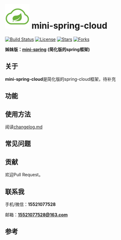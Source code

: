 # <img src="assets/spring-cloud.png" width="80" height="80"> mini-spring-cloud
[![Build Status](https://img.shields.io/badge/build-passing-brightgreen)](https://github.com/DerekYRC/mini-spring-cloud)
[![License](https://img.shields.io/badge/license-Apache%202-4EB1BA.svg)](https://www.apache.org/licenses/LICENSE-2.0.html)
[![Stars](https://img.shields.io/github/stars/DerekYRC/mini-spring-cloud)](https://img.shields.io/github/stars/DerekYRC/mini-spring-cloud)
[![Forks](https://img.shields.io/github/forks/DerekYRC/mini-spring-cloud)](https://img.shields.io/github/forks/DerekYRC/mini-spring-cloud)

**姊妹版：**[**mini-spring**](https://github.com/DerekYRC/mini-spring/blob/main/README_CN.md) **(简化版的spring框架)**

## 关于
**mini-spring-cloud**是简化版的spring-cloud框架，待补充


## 功能

## 使用方法

阅读[changelog.md](./changelog.md)

## 常见问题

## 贡献
欢迎Pull Request。

## 联系我
手机/微信：**15521077528**

邮箱：**15521077528@163.com**

## 参考
